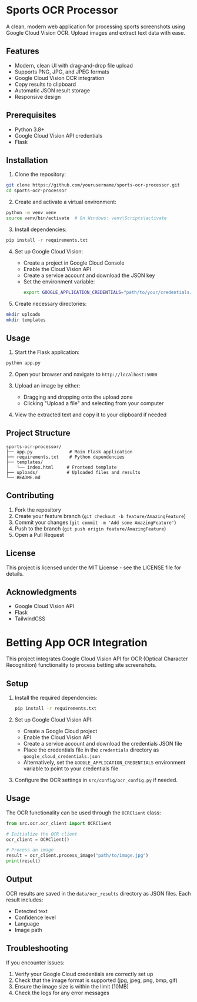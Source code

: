 # Sports OCR Processor

A clean, modern web application for processing sports screenshots using Google Cloud Vision OCR. Upload images and extract text data with ease.

## Features

- Modern, clean UI with drag-and-drop file upload
- Supports PNG, JPG, and JPEG formats
- Google Cloud Vision OCR integration
- Copy results to clipboard
- Automatic JSON result storage
- Responsive design

## Prerequisites

- Python 3.8+
- Google Cloud Vision API credentials
- Flask

## Installation

1. Clone the repository:
```bash
git clone https://github.com/yourusername/sports-ocr-processor.git
cd sports-ocr-processor
```

2. Create and activate a virtual environment:
```bash
python -m venv venv
source venv/bin/activate  # On Windows: venv\Scripts\activate
```

3. Install dependencies:
```bash
pip install -r requirements.txt
```

4. Set up Google Cloud Vision:
   - Create a project in Google Cloud Console
   - Enable the Cloud Vision API
   - Create a service account and download the JSON key
   - Set the environment variable:
     ```bash
     export GOOGLE_APPLICATION_CREDENTIALS="path/to/your/credentials.json"
     ```

5. Create necessary directories:
```bash
mkdir uploads
mkdir templates
```

## Usage

1. Start the Flask application:
```bash
python app.py
```

2. Open your browser and navigate to `http://localhost:5000`

3. Upload an image by either:
   - Dragging and dropping onto the upload zone
   - Clicking "Upload a file" and selecting from your computer

4. View the extracted text and copy it to your clipboard if needed

## Project Structure

```
sports-ocr-processor/
├── app.py              # Main Flask application
├── requirements.txt    # Python dependencies
├── templates/         
│   └── index.html     # Frontend template
├── uploads/           # Uploaded files and results
└── README.md
```

## Contributing

1. Fork the repository
2. Create your feature branch (`git checkout -b feature/AmazingFeature`)
3. Commit your changes (`git commit -m 'Add some AmazingFeature'`)
4. Push to the branch (`git push origin feature/AmazingFeature`)
5. Open a Pull Request

## License

This project is licensed under the MIT License - see the LICENSE file for details.

## Acknowledgments

- Google Cloud Vision API
- Flask
- TailwindCSS 

# Betting App OCR Integration

This project integrates Google Cloud Vision API for OCR (Optical Character Recognition) functionality to process betting site screenshots.

## Setup

1. Install the required dependencies:
   ```bash
   pip install -r requirements.txt
   ```

2. Set up Google Cloud Vision API:
   - Create a Google Cloud project
   - Enable the Cloud Vision API
   - Create a service account and download the credentials JSON file
   - Place the credentials file in the `credentials` directory as `google_cloud_credentials.json`
   - Alternatively, set the `GOOGLE_APPLICATION_CREDENTIALS` environment variable to point to your credentials file

3. Configure the OCR settings in `src/config/ocr_config.py` if needed.

## Usage

The OCR functionality can be used through the `OCRClient` class:

```python
from src.ocr.ocr_client import OCRClient

# Initialize the OCR client
ocr_client = OCRClient()

# Process an image
result = ocr_client.process_image("path/to/image.jpg")
print(result)
```

## Output

OCR results are saved in the `data/ocr_results` directory as JSON files. Each result includes:
- Detected text
- Confidence level
- Language
- Image path

## Troubleshooting

If you encounter issues:
1. Verify your Google Cloud credentials are correctly set up
2. Check that the image format is supported (jpg, jpeg, png, bmp, gif)
3. Ensure the image size is within the limit (10MB)
4. Check the logs for any error messages 